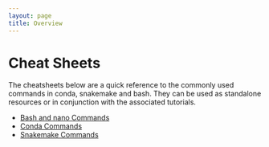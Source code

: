 ```yaml
---
layout: page
title: Overview
---
```


Cheat Sheets
==============

The cheatsheets below are a quick reference to the commonly used commands in conda, snakemake and bash. They can be used as standalone resources or in conjunction with the associated tutorials.  

- [Bash and nano Commands](./bash_cheatsheet.md)
- [Conda Commands](./conda_cheatsheet.md)
- [Snakemake Commands](./snakemake_cheatsheet.md )
